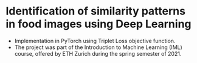 # Identification of similarity patterns in food images using Deep Learning

- Implementation in PyTorch using Triplet Loss objective function.
- The project was part of the Introduction to Machine Learning (IML) course, offered by ETH Zurich during the spring semester of 2021.
